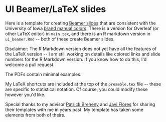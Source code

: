 # UI Beamer/LaTeX slides 

Here is a template for creating [Beamer slides](https://www.overleaf.com/learn/latex/Beamer) that are consistent with the University of Iowa [brand manual colors](https://brand.uiowa.edu/color). There is a version for Overleaf (or other LaTeX editor) in `main.tex`, and there is an R markdown version in `ui_beamer.Rmd` -- both of these create Beamer slides. 

Disclaimer: The R Markdown version does not yet have all the features of the LaTeX version -- I am still working on details like colored links and slide numbers for the R Markdown version. If you know how to do this, I'd welcome a pull request. 

The PDFs contain minimal examples. 

My LaTeX shortcuts are included at the top of the `preamble.tex` file -- these are specific to statistical notation. Of course, you could modify these however you'd like. 

Special thanks to my advisor [Patrick Breheny](https://github.com/pbreheny/pb-latex) and [Javi Flores](https://scholar.google.com/citations?user=KWz0HccAAAAJ&hl=en) for sharing their templates with me in years past. My template has taken some elements from both of theirs. 
